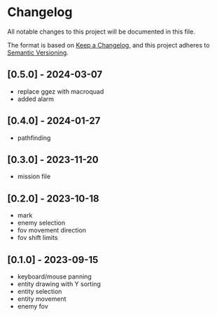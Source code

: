 # Changelog

All notable changes to this project will be documented in this file.

The format is based on [Keep a Changelog](https://keepachangelog.com/en/1.0.0/),
and this project adheres to [Semantic Versioning](https://semver.org/spec/v2.0.0.html).

## [0.5.0] - 2024-03-07
- replace ggez with macroquad
- added alarm

## [0.4.0] - 2024-01-27
- pathfinding

## [0.3.0] - 2023-11-20
- mission file

## [0.2.0] - 2023-10-18
- mark
- enemy selection
- fov movement direction
- fov shift limits

## [0.1.0] - 2023-09-15

- keyboard/mouse panning
- entity drawing with Y sorting
- entity selection
- entity movement
- enemy fov
